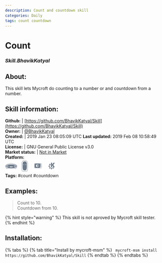```yaml
--- 
description: Count and countdown skill
categories: Daily   
tags: count countdown   
---
```


# Count  
### _Skill.BhavikKatyal_  
## About:  
This skill lets Mycroft do counting to a number or and countdown from a number.

## Skill information:  
**Github:** | [https://github.com/BhavikKatyal/Skill](https://github.com/BhavikKatyal/Skill)  
**Owner:** | [@BhavikKatyal](https://github.com/BhavikKatyal)  
**Created:** | 2019 Jan 23 08:05:09 UTC  **Last updated:** 2019 Feb 08 10:58:49 UTC  
**License:** | GNU General Public License v3.0  
**Market status:** | [Not in Market](https://market.mycroft.ai/skill/)  
**Platform:**  
 ![](../.gitbook/assets/mark-1-icon.png)  ![](../.gitbook/assets/mark-2-icon.png)  ![](../.gitbook/assets/picroft-icon.png)  ![](../.gitbook/assets/kde.png)   
**Tags:** \#count \#countdown   
## Examples:  
> Count to 10.  
> Countdown from 10.  
  
{% hint style="warning" %}
This skill is not aproved by Mycroft skill tester.
{% endhint %}
    
## Installation:  
{% tabs %}
{% tab title="Install by mycroft-msm" %}
``` mycroft-msm install https://github.com/BhavikKatyal/Skill```
{% endtab %}
  {% endtabs %}
  